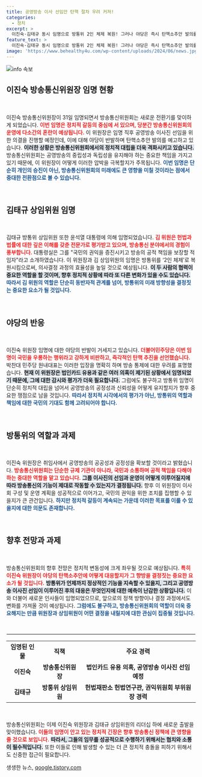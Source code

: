 ```yaml
---
title: 공영방송 이사 선임안 탄핵 절차 우려 커져!
categories:
  - 정치
excerpt: >
  이진숙·김태규 동시 임명으로 방통위 2인 체제 복원! 그러나 야당은 즉시 탄핵소추안 발의를 예고하며 격렬히 반발. 방통위의 미래는 불확실한 가운데, 이진숙은 헌재 판단을 받을 가능성에 직면해 있습니다! 클릭해 더 알아보세요!
feature_text: >
  이진숙·김태규 동시 임명으로 방통위 2인 체제 복원! 그러나 야당은 즉시 탄핵소추안 발의를 예고하며 격렬히 반발. 방통위의 미래는 불확실한 가운데, 이진숙은 헌재 판단을 받을 가능성에 직면해 있습니다! 클릭해 더 알아보세요!
image: 'https://www.behealthy4u.com/wp-content/uploads/2024/06/news.jpg'
---
```


<p><img src="https://www.behealthy4u.com/wp-content/uploads/2024/06/news.jpg" alt="info 속보" /></p>

<h2 data-ke-size="size26">이진숙 방송통신위원장 임명 현황</h2>  

<p data-ke-size="size16">&nbsp;</p>  

<p>이진숙 방송통신위원장이 31일 임명되면서 방송통신위원회는 새로운 전환기를 맞이하게 되었습니다. <b><span style="color: #ee2323;">이번 임명은 정치적 갈등의 중심에 서 있으며, 당분간 방송통신위원회의 운영에 다소간의 혼란이 예상됩니다.</span></b> 이 위원장은 임명 직후 공영방송 이사진 선임을 위한 의결을 진행할 예정인데, 이에 대해 야당이 반발하며 탄핵소추안 발의를 예고하고 있습니다. <b><span style="background-color: #21538527;">이러한 상황은 방송통신위원회에서의 정치적 대립을 더욱 격화시키고 있습니다.</span></b> 방송통신위원회는 공영방송의 중립성과 독립성을 유지해야 하는 중요한 책임을 가지고 있기 때문에, 이 위원장이 어떻게 이러한 압박을 극복할지가 주목됩니다. <b><span style="color: #1a5490;">이번 임명은 단순히 개인의 승진이 아닌, 방송통신위원회의 미래에도 큰 영향을 미칠 것이라는 점에서 중대한 전환점으로 볼 수 있습니다.</span></b></p>

<p data-ke-size="size16">&nbsp;</p>

<h2 data-ke-size="size26">김태규 상임위원 임명</h2>  

<p data-ke-size="size16">&nbsp;</p>  

<p>김태규 방통위 상임위원 또한 윤석열 대통령에 의해 임명되었습니다. <b><span style="color: #ee2323;">김 위원은 헌법과 법률에 대한 깊은 이해를 갖춘 전문가로 평가받고 있으며, 방송통신 분야에서의 경험이 풍부합니다.</span></b> 대통령실은 그를 "국민의 권익을 증진시키고 방송의 공적 책임을 보장할 적임자"라고 소개하였습니다. 이 위원장과 김 상임위원의 임명은 방통위를 ‘2인 체제’로 복원시킴으로써, 의사결정 과정의 효율성을 높일 것으로 예상됩니다. <b><span style="background-color: #21538527;">이 두 사람의 협력이 중요한 역할을 할 것이며, 향후 정치적 상황에 따라 또 다른 변화가 있을 수도 있습니다.</span></b> <b><span style="color: #1a5490;">따라서 김 위원의 역할은 단순히 동반자적 관계를 넘어, 방통위의 미래 방향성을 결정짓는 중요한 요소가 될 것입니다.</span></b></p>

<p data-ke-size="size16">&nbsp;</p>

<h2 data-ke-size="size26">야당의 반응</h2>  

<p data-ke-size="size16">&nbsp;</p>  

<p>이진숙 위원장 임명에 대한 야당의 반발이 거세지고 있습니다. <b><span style="color: #ee2323;">더불어민주당은 이번 임명이 국민을 우롱하는 행위라고 강하게 비판하고, 즉각적인 탄핵 추진을 선언했습니다.</span></b> 박찬대 민주당 원내대표는 이러한 입장을 명확히 하며 방송 통제에 대한 우려를 표명했습니다. <b><span style="background-color: #21538527;">현재 이 위원장은 법인카드 유용과 같은 여러 의혹이 제기된 상황에서 임명되었기 때문에, 그에 대한 감시와 평가가 더욱 필요합니다.</span></b> 그럼에도 불구하고 방통위 임명이 단순히 정치적 대립을 넘어서 공영방송의 공정성과 신뢰성을 어떻게 유지할지가 향후 중요한 쟁점으로 남을 것입니다. <b><span style="color: #1a5490;">따라서 정치적 시각에서의 평가가 아닌, 방통위의 역할과 책임에 대한 국민의 기대도 함께 고려되어야 합니다.</span></b></p>

<p data-ke-size="size16">&nbsp;</p>

<h2 data-ke-size="size26">방통위의 역할과 과제</h2>  

<p data-ke-size="size16">&nbsp;</p>  

<p>이진숙 위원장은 취임사에서 공영방송의 공공성과 공정성을 확보할 것이라고 밝혔습니다. <b><span style="color: #ee2323;">방송통신위원회는 단순한 규제 기관이 아니라, 국민과 소통하며 공적 책임을 다해야 하는 중대한 역할을 맡고 있습니다.</span></b> <b><span style="background-color: #21538527;">그룹 이사진의 선임과 운영이 어떻게 이루어질지에 따라 방송통신의 기능이 제대로 작동할 수 있는지가 결정됩니다.</span></b> 향후 이 위원장이 이사회 구성 및 운영 계획을 성공적으로 이어가고, 국민의 권익을 위한 조치를 집행할 수 있을지가 큰 관건입니다. <b><span style="color: #1a5490;">하지만 정치적 갈등이 계속되는 가운데 이러한 목표를 이룰 수 있을지에 대한 의문도 존재합니다.</span></b></p>

<p data-ke-size="size16">&nbsp;</p>

<h2 data-ke-size="size26">향후 전망과 과제</h2>  

<p data-ke-size="size16">&nbsp;</p>  

<p>방송통신위원회의 향후 전망은 정치적 변동성에 크게 좌우될 것으로 예상됩니다. <b><span style="color: #ee2323;">특히 이진숙 위원장이 야당의 탄핵소추안에 어떻게 대응할지가 그 향방을 결정짓는 중요한 요소가 될 것입니다.</span></b> <b><span style="background-color: #21538527;">방통위가 언제까지 정상적인 기능을 지속할 수 있을지, 그리고 공영방송 이사진 선임이 이루어진 후의 대응은 무엇인지에 대한 예측이 난감한 상황입니다.</span></b> 이와 더불어 새로운 인사들이 임명되었으므로, 앞으로의 정책 방향이나 결정 과정에서도 변화를 가져올 것이 예상됩니다. <b><span style="color: #1a5490;">그럼에도 불구하고, 방송통신위원회의 역할이 더욱 중요해지는 만큼 위원장과 상임위원이 어떤 결정을 내릴지에 대한 관심이 집중될 것입니다.</span></b></p>

<p data-ke-size="size16">&nbsp;</p>

<hr style="border: 1px solid #eee;" />

<table style="width: 100%; border-collapse: collapse;">  
  <tbody>  
    <tr>  
      <td style="text-align: center; height: 17px;"><b>임명된 인물</b></td>  
      <td style="text-align: center; height: 17px;"><b>직책</b></td>  
      <td style="text-align: center; height: 17px;"><b>주요 경력</b></td>  
    </tr>  
    <tr>  
      <td style="text-align: center; height: 17px;"><b>이진숙</b></td>  
      <td style="text-align: center; height: 17px;"><b>방송통신위원장</b></td>  
      <td style="text-align: center; height: 17px;"><b>법인카드 유용 의혹, 공영방송 이사진 선임 예정</b></td>  
    </tr>  
    <tr>  
      <td style="text-align: center; height: 17px;"><b>김태규</b></td>  
      <td style="text-align: center; height: 17px;"><b>방통위 상임위원</b></td>  
      <td style="text-align: center; height: 17px;"><b>헌법재판소 헌법연구관, 권익위원회 부위원장 경력</b></td>  
    </tr>  
  </tbody>  
</table>  

<p data-ke-size="size16">&nbsp;</p>  

<p>방송통신위원회는 이제 이진숙 위원장과 김태규 상임위원의 리더십 하에 새로운 출발을 맞이했습니다. <b><span style="color: #ee2323;">이들의 임명이 안고 있는 정치적 긴장은 향후 방송통신 정책에 큰 영향을 줄 것으로 보입니다.</span></b> <b><span style="background-color: #21538527;">따라서, 그들의 임무를 성공적으로 수행하기 위해서는 협치와 소통이 필수적입니다.</span></b> 또한 이들로 인해 발생할 수 있는 더 큰 정치적 충돌을 피하기 위해서도 신중한 접근이 필요합니다. </p>
생생한 뉴스, <a href="https://qoogle.tistory.com" rel="dofollow">qoogle.tistory.com</a>


